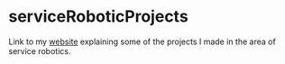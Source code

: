 # serviceRoboticProjects
Link to my [website](https://service-robotics.webnode.es/) explaining some of the projects I made in the area of service robotics.
